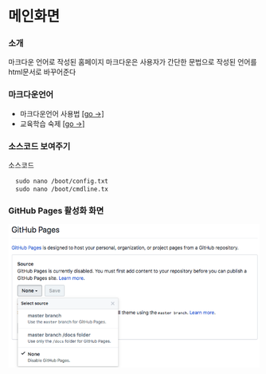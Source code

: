 # 메인화면
### 소개

마크다운 언어로 작성된 홈페이지
마크다운은 사용자가 간단한 문법으로 작성된 언어를 html문서로 바꾸어준다

### 마크다운언어
- 마크다운언어 사용법 [[go →]](study/README.md)
- 교육학습 숙제      [[go →]](Jupyter/README.md)

### 소스코드 보여주기
소스코드
```
  sudo nano /boot/config.txt  
  sudo nano /boot/cmdline.tx
```


### GitHub Pages 활성화 화면
![GitHub Pages 활성화하는 setting 화면 예](img/GithubHomepageSetting.png)
